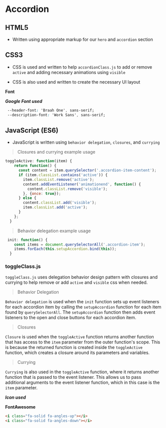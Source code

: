 # Accordion

## HTML5

- Written using appropriate markup for our `hero` and `accordion` section

## CSS3 

- CSS is used and written to help `accordionClass.js` to add or remove `active` and adding necessary animations using `visible`

- CSS is also used and written to create the necessary UI layout

**Font** 

***Google Font used***

```css
 --header-font: 'Braah One', sans-serif;
 --description-font: 'Work Sans', sans-serif;
```

## JavaScript (ES6) 

- JavaScript is written using `behavior delegation`, `closures`, and `currying`

> Closures and currying example usage

```javascript
toggleActive: function(item) {
    return function() {
      const content = item.querySelector('.accordion-item-content');
      if (item.classList.contains('active')) {
        item.classList.remove('active');
        content.addEventListener('animationend', function() {
          content.classList.remove('visible');
        }, {once: true});
      } else {
        content.classList.add('visible');
        item.classList.add('active');
      }
    };
  }

```

> Behavior delegation example usage

```javascript
 init: function() {
    const items = document.querySelectorAll('.accordion-item');
    items.forEach(this.setupAccordion.bind(this));
  }
```

### **toggleClass.js**

`toggleClass.js` uses delegation behavior design pattern with closures and currying to help remove or add `active` and `visible` css when needed. 

> Behavior Delegation

<code>Behavior delegation</code> is used when the <code>init</code> function sets up event listeners for each accordion item by calling the <code>setupAccordion</code> function for each item found by <code>querySelectorAll</code>. The <code>setupAccordion</code>  function then adds event listeners to the open and close buttons for each accordion item.

> Closures

<code>Closure</code> is used when the <code>toggleActive</code> function returns another function that has access to the <code>item</code> parameter from the outer function's scope. This is because the returned function is created inside the <code>toggleActive</code> function, which creates a closure around its parameters and variables.

> Currying

<code>Currying</code> is also used in the <code>toggleActive</code> function, where it returns another function that is passed to the event listener. This allows us to pass additional arguments to the event listener function, which in this case is the <code>item</code> parameter.


***Icon used***

**FontAwesome**
```html
<i class="fa-solid fa-angles-up"></i>
<i class="fa-solid fa-angles-down"></i>
```